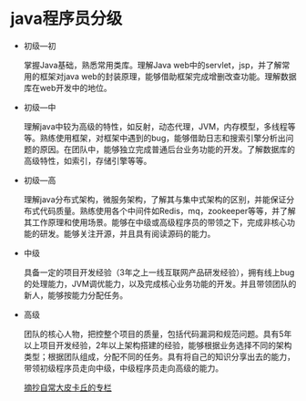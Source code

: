 # java程序员分级

- 初级—初

    掌握Java基础，熟悉常用类库。理解Java web中的servlet，jsp，并了解常用的框架对java web的封装原理，能够借助框架完成增删改查功能。理解数据库在web开发中的地位。

- 初级—中

    理解java中较为高级的特性，如反射，动态代理，JVM，内存模型，多线程等等。熟练使用框架，对框架中遇到的bug，能够借助日志和搜索引擎分析出问题的原因。在团队中，能够独立完成普通后台业务功能的开发。了解数据库的高级特性，如索引，存储引擎等等。

- 初级—高

    理解java分布式架构，微服务架构，了解其与集中式架构的区别，并能保证分布式代码质量。熟练使用各个中间件如Redis，mq，zookeeper等等，并了解其工作原理和使用场景。能够在中级或高级程序员的带领之下，完成非核心功能的研发。能够关注开源，并且具有阅读源码的能力。

- 中级

    具备一定的项目开发经验（3年之上一线互联网产品研发经验），拥有线上bug的处理能力，JVM调优能力，以及完成核心业务功能的开发。并且带领团队的新人，能够按能力分配任务。

- 高级

    团队的核心人物，把控整个项目的质量，包括代码漏洞和规范问题。具有5年以上项目开发经验，2年以上架构搭建的经验，能够根据业务选择不同的架构类型；根据团队组成，分配不同的任务。具有将自己的知识分享出去的能力，带领初级程序员走向中级，中级程序员走向高级的能力。

    [摘抄自常大皮卡丘的专栏](http://blog.csdn.net/u013815546/article/details/71092055)